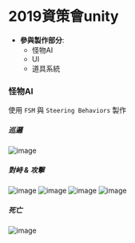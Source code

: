 # 2019資策會unity
* **參與製作部分**:
  * 怪物AI
  * UI
  * 道具系統


### 怪物AI 
使用 `FSM`  與  `Steering Behaviors` 製作

##### 巡邏
![image](https://github.com/navy0019/2019-unity/blob/master/gif/wonder.gif)


##### 對峙 & 攻擊
![image](https://github.com/navy0019/2019-unity/blob/master/gif/atk01.gif)
![image](https://github.com/navy0019/2019-unity/blob/master/gif/atk02.gif)
![image](https://github.com/navy0019/2019-unity/blob/master/gif/atk03.gif)
![image](https://github.com/navy0019/2019-unity/blob/master/gif/atk04.gif)


##### 死亡
![image](https://github.com/navy0019/2019-unity/blob/master/gif/dead.gif)
